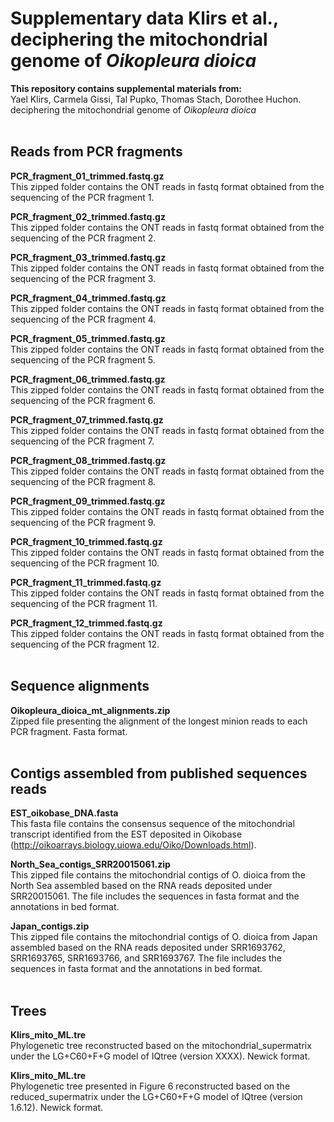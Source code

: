 # Supplementary data Klirs et al., deciphering the mitochondrial genome of *Oikopleura dioica*


**This repository contains supplemental materials from:**  
Yael Klirs, Carmela Gissi, Tal Pupko, Thomas Stach, Dorothee Huchon. deciphering the mitochondrial genome of *Oikopleura dioica*
<br><br>  

## Reads from PCR fragments

**PCR_fragment_01_trimmed.fastq.gz**  
This zipped folder contains the ONT reads in fastq format obtained from the sequencing of the PCR fragment 1.

**PCR_fragment_02_trimmed.fastq.gz**  
This zipped folder contains the ONT reads in fastq format obtained from the sequencing of the PCR fragment 2.

**PCR_fragment_03_trimmed.fastq.gz**  
This zipped folder contains the ONT reads in fastq format obtained from the sequencing of the PCR fragment 3.

**PCR_fragment_04_trimmed.fastq.gz**  
This zipped folder contains the ONT reads in fastq format obtained from the sequencing of the PCR fragment 4.

**PCR_fragment_05_trimmed.fastq.gz**  
This zipped folder contains the ONT reads in fastq format obtained from the sequencing of the PCR fragment 5.

**PCR_fragment_06_trimmed.fastq.gz**  
This zipped folder contains the ONT reads in fastq format obtained from the sequencing of the PCR fragment 6.

**PCR_fragment_07_trimmed.fastq.gz**  
This zipped folder contains the ONT reads in fastq format obtained from the sequencing of the PCR fragment 7.

**PCR_fragment_08_trimmed.fastq.gz**  
This zipped folder contains the ONT reads in fastq format obtained from the sequencing of the PCR fragment 8.

**PCR_fragment_09_trimmed.fastq.gz**  
This zipped folder contains the ONT reads in fastq format obtained from the sequencing of the PCR fragment 9.

**PCR_fragment_10_trimmed.fastq.gz**  
This zipped folder contains the ONT reads in fastq format obtained from the sequencing of the PCR fragment 10.

**PCR_fragment_11_trimmed.fastq.gz**  
This zipped folder contains the ONT reads in fastq format obtained from the sequencing of the PCR fragment 11.

**PCR_fragment_12_trimmed.fastq.gz**  
This zipped folder contains the ONT reads in fastq format obtained from the sequencing of the PCR fragment 12.
<br><br>


## Sequence alignments

**Oikopleura_dioica_mt_alignments.zip**  
Zipped file presenting the alignment of the longest minion reads to each PCR fragment. Fasta format.
<br><br>


## Contigs assembled from published sequences reads

**EST_oikobase_DNA.fasta**  
This fasta file contains the consensus sequence of the mitochondrial transcript identified from the EST deposited in Oikobase (http://oikoarrays.biology.uiowa.edu/Oiko/Downloads.html).

**North_Sea_contigs_SRR20015061.zip**  
This zipped file contains the mitochondrial contigs of O. dioica from the North Sea assembled based on the RNA reads deposited under SRR20015061. The file includes the sequences in fasta format and the annotations in bed format.

**Japan_contigs.zip**  
This zipped file contains the mitochondrial contigs of O. dioica from Japan assembled based on the RNA reads deposited under SRR1693762, SRR1693765, SRR1693766, and SRR1693767. The file includes the sequences in fasta format and the annotations in bed format.
<br><br>


## Trees

**Klirs_mito_ML.tre**  
Phylogenetic tree reconstructed based on the mitochondrial_supermatrix under the LG+C60+F+G model of IQtree (version XXXX). Newick format.

**Klirs_mito_ML.tre**  
Phylogenetic tree presented in Figure 6 reconstructed based on the reduced_supermatrix under the LG+C60+F+G model of IQtree (version 1.6.12). Newick format.


